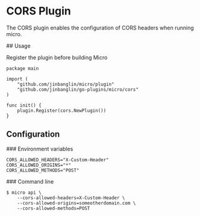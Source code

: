 # CORS Plugin

The CORS plugin enables the configuration of CORS headers when running micro.

## Usage

Register the plugin before building Micro

```
package main

import (
    "github.com/jinbanglin/micro/plugin"
    "github.com/jinbanglin/go-plugins/micro/cors"
)

func init() {
    plugin.Register(cors.NewPlugin())
}
```

## Configuration

### Environment variables

```
CORS_ALLOWED_HEADERS="X-Custom-Header"
CORS_ALLOWED_ORIGINS="*"
CORS_ALLOWED_METHODS="POST"
```

### Command line
```
$ micro api \
    --cors-allowed-headers=X-Custom-Header \
    --cors-allowed-origins=someotherdomain.com \
    --cors-allowed-methods=POST
```
